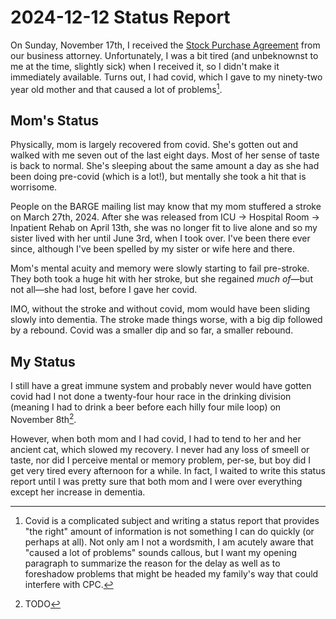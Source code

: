 # 2024-12-12 Status Report

On Sunday, November 17th, I received the [Stock Purchase
Agreement](../stock-purcahse-agreement.docx) from our business
attorney.  Unfortunately, I was a bit tired (and unbeknownst to me
at the time, slightly sick) when I received it, so I didn't make it
immediately available.  Turns out, I had covid, which I gave to my
ninety-two year old mother and that caused a lot of problems[^1].


## Mom's Status

Physically, mom is largely recovered from covid. She's gotten out and
walked with me seven out of the last eight days. Most of her sense of
taste is back to normal. She's sleeping about the same amount a day as
she had been doing pre-covid (which is a lot!), but mentally she took
a hit that is worrisome.

People on the BARGE mailing list may know that my mom stuffered a
stroke on March 27th, 2024.  After she was released from ICU ->
Hospital Room -> Inpatient Rehab on April 13th, she was no longer fit
to live alone and so my sister lived with her until June 3rd, when I
took over. I've been there ever since, although I've been spelled by
my sister or wife here and there.

Mom's mental acuity and memory were slowly starting to fail
pre-stroke.  They both took a huge hit with her stroke, but she
regained _much of_&mdash;but not all&mdash;she had lost, before
I gave her covid.

IMO, without the stroke and without covid, mom would have been sliding
slowly into dementia.  The stroke made things worse, with a big dip
followed by a rebound. Covid was a smaller dip and so far, a smaller
rebound.

## My Status

I still have a great immune system and probably never would have
gotten covid had I not done a twenty-four hour race in the drinking
division (meaning I had to drink a beer before each hilly four mile
loop) on November 8th[^2].

However, when both mom and I had covid, I had to tend to her and her
ancient cat, which slowed my recovery.  I never had any loss of smeell
or taste, nor did I perceive mental or memory problem, per-se, but boy
did I get very tired every afternoon for a while. In fact, I waited to
write this status report until I was pretty sure that both mom and I
were over everything except her increase in dementia.


[^1]: Covid is a complicated subject and writing a status report that
provides "the right" amount of information is not something I can do
quickly (or perhaps at all).  Not only am I not a wordsmith, I am
acutely aware that "caused a lot of problems" sounds callous, but I
want my opening paragraph to summarize the reason for the delay as
well as to foreshadow problems that might be headed my family's way
that could interfere with CPC.



[^2]: TODO
